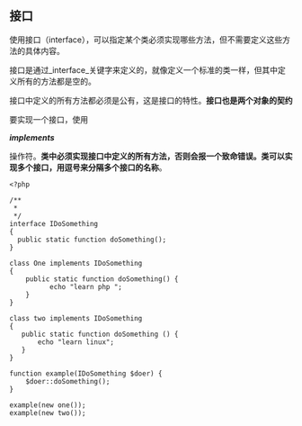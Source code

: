 ## 接口

使用接口（interface），可以指定某个类必须实现哪些方法，但不需要定义这些方法的具体内容。

接口是通过_interface_关键字来定义的，就像定义一个标准的类一样，但其中定义所有的方法都是空的。

接口中定义的所有方法都必须是公有，这是接口的特性。**接口也是两个对象的契约**

要实现一个接口，使用

_**implements**_

操作符。**类中必须实现接口中定义的所有方法，否则会报一个致命错误。类可以实现多个接口，用逗号来分隔多个接口的名称**。

```
<?php

/**
 *
 */
interface IDoSomething
{
  public static function doSomething();
}

class One implements IDoSomething
{
    public static function doSomething() {
          echo "learn php ";
    }
}

class two implements IDoSomething
{
   public static function doSomething () {
       echo "learn linux";
   }
}

function example(IDoSomething $doer) {
    $doer::doSomething();
}

example(new one());
example(new two());
```



